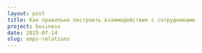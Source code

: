 ```yaml
---
layout: post
title: Как правильно построить взаимодействие с сотрудниками
project: business
date: 2015-07-14
slug: emps-relations
---
```


